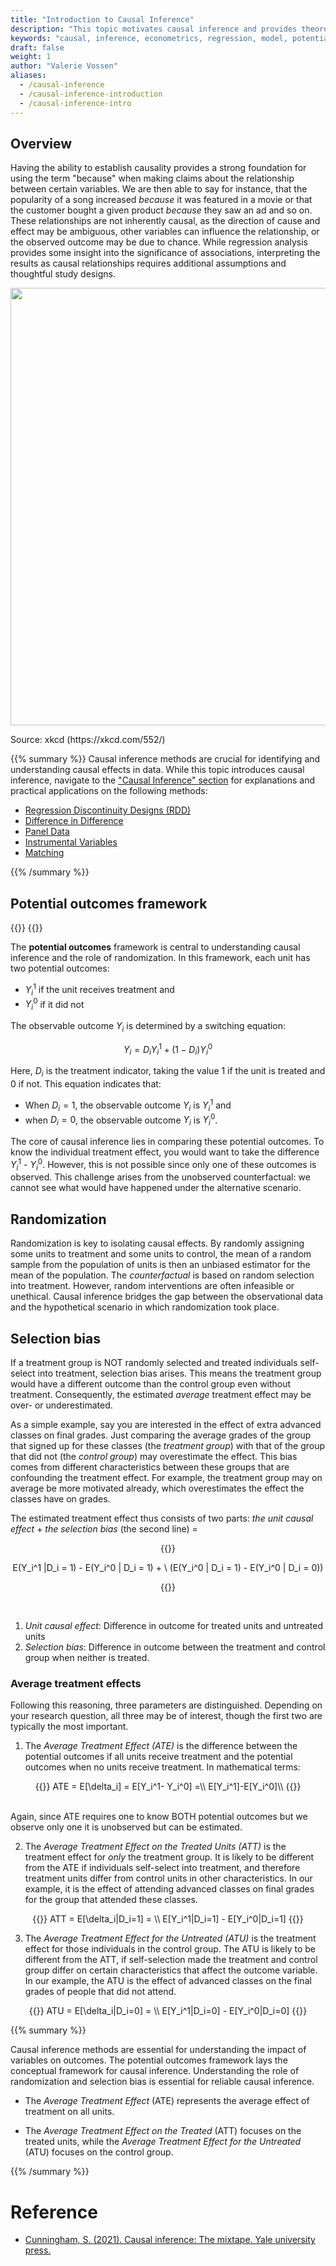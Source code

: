 ```yaml
---
title: "Introduction to Causal Inference"
description: "This topic motivates causal inference and provides theoretical background for all the practical methods you can find in this section."
keywords: "causal, inference, econometrics, regression, model, potential, outcomes, framework, treatment, effect, control, ATE, ATT"
draft: false
weight: 1
author: "Valerie Vossen"
aliases:
  - /causal-inference
  - /causal-inference-introduction
  - /causal-inference-intro
---
```


## Overview

Having the ability to establish causality provides a strong foundation for using the term "because" when making claims about the relationship between certain variables. We are then able to say for instance, that the popularity of a song increased *because* it was featured in a movie or that the customer bought a given product *because* they saw an ad and so on. These relationships are not inherently causal, as the direction of cause and effect may be ambiguous, other variables can influence the relationship, or the observed outcome may be due to chance. While regression analysis provides some insight into the significance of associations, interpreting the results as causal relationships requires additional assumptions and thoughtful study designs.


<p align = "center">
<img src = "../images/corr_cause.png" width="700">
<figcaption> Source: xkcd (https://xkcd.com/552/) </figcaption>
</p>

{{% summary %}}
Causal inference methods are crucial for identifying and understanding causal effects in data. While this topic introduces causal inference, navigate to the ["Causal Inference" section](https://tilburgsciencehub.com/topics/analyze/causal-inference/#causal-inference-ezo) for explanations and practical applications on the following methods:

- [Regression Discontinuity Designs (RDD)](https://tilburgsciencehub.com/topics/analyze/causal-inference/rdd)
- [Difference in Difference](https://tilburgsciencehub.com/topics/analyze/causal-inference/did)
- [Panel Data](https://tilburgsciencehub.com/topics/analyze/causal-inference/panel-data)
- [Instrumental Variables](https://tilburgsciencehub.com/topics/analyze/causal-inference/instrumental-variables)
- [Matching](https://tilburgsciencehub.com/topics/analyze/causal-inference/matching)

{{% /summary %}}


## Potential outcomes framework

{{<katex>}}
{{</katex>}}

The **potential outcomes** framework is central to understanding causal inference and the role of randomization. In this framework, each unit has two potential outcomes: 
- $Y_i^1$ if the unit receives treatment and
- $Y_i^0$ if it did not

The observable outcome $Y_i$ is determined by a switching equation:

$$
Y_i = D_i Y_i^1 +(1-D_i) Y_i^0
$$

Here, $D_i$ is the treatment indicator, taking the value 1 if the unit is treated and $0$ if not. This equation indicates that:
- When $D_i = 1$, the observable outcome $Y_i$ is $Y_i^1$ and
- when $D_i = 0$, the observable outcome $Y_i$ is $Y_i^0$.

The core of causal inference lies in comparing these potential outcomes. To know the individual treatment effect, you would want to take the difference $Y_i^1$ - $Y_i^0$. However, this is not possible since only one of these outcomes is observed. This challenge arises from the unobserved counterfactual: we cannot see what would have happened under the alternative scenario.

## Randomization

Randomization is key to isolating causal effects.
By randomly assigning some units to treatment and some units to control, the mean of a random sample from the population of units is then an unbiased estimator for the mean of the population. The *counterfactual* is based on random selection into treatment. However, random interventions are often infeasible or unethical. Causal inference bridges the gap between the observational data and the hypothetical scenario in which randomization took place.

## Selection bias

If a treatment group is NOT randomly selected and treated individuals self-select into treatment, selection bias arises. This means the treatment group would have a different outcome than the control group even without treatment. Consequently, the estimated *average* treatment effect may be over- or underestimated. 

As a simple example, say you are interested in the effect of extra advanced classes on final grades. Just comparing the average grades of the group that signed up for these classes (the *treatment group*) with that of the group that did not (the *control group*) may overestimate the effect. This bias comes from different characteristics between these groups that are confounding the treatment effect. For example, the treatment group may on average be more motivated already, which overestimates the effect the classes have on grades. 

The estimated treatment effect thus consists of two parts: *the unit causal effect* + *the selection bias* (the second line) = 

<div style="text-align: center;">
{{<katex>}}

E(Y_i^1 |D_i = 1)  - E(Y_i^0 | D_i = 1) + \\ (E(Y_i^0 | D_i = 1) - E(Y_i^0 | D_i = 0))

{{</katex>}}
</div>
<br>

1. *Unit causal effect*: Difference in outcome for treated units and untreated units
2. *Selection bias*: Difference in outcome between the treatment and control group when neither is treated.

### Average treatment effects

Following this reasoning, three parameters are distinguished. Depending on your research question, all three may be of interest, though the first two are typically the most important.

1. The *Average Treatment Effect (ATE)* is the difference between the potential outcomes if all units receive treatment and the potential outcomes when no units receive treatment. In mathematical terms:

<div style="text-align: center;">
{{<katex>}}
ATE = E[\delta_i] = E[Y_i^1- Y_i^0] =\\
E[Y_i^1]-E[Y_i^0]\\
{{</katex>}}
</div>
<br>

Again, since ATE requires one to know BOTH potential outcomes but we observe only one it is unobserved but can be estimated.

2. The *Average Treatment Effect on the Treated Units (ATT)* is the treatment effect for *only* the treatment group. It is likely to be different from the ATE if individuals self-select into treatment, and therefore treatment units differ from control units in other characteristics. In our example, it is the effect of attending advanced classes on final grades for the group that attended these classes.

<div style="text-align: center;">
{{<katex>}}
ATT = E[\delta_i|D_i=1] = \\
E[Y_i^1|D_i=1] - E[Y_i^0|D_i=1]
{{</katex>}}
</div>

3. The *Average Treatment Effect for the Untreated (ATU)* is the treatment effect for those individuals in the control group. The ATU is likely to be different from the ATT, if self-selection made the treatment and control group differ on certain characteristics that affect the outcome variable. In our example, the ATU is the effect of advanced classes on the final grades of people that did not attend.

<div style="text-align: center;">
{{<katex>}}
ATU = E[\delta_i|D_i=0] = \\
E[Y_i^1|D_i=0] - E[Y_i^0|D_i=0]
{{</katex>}}
</div>

{{% summary %}}

Causal inference methods are essential for understanding the impact of variables on outcomes. The potential outcomes framework lays the conceptual framework for causal inference. Understanding the role of randomization and selection bias is essential for reliable causal inference.

- The *Average Treatment Effect* (ATE) represents the average effect of treatment on all units.

- The *Average Treatment Effect on the Treated* (ATT) focuses on the treated units, while the *Average Treatment Effect for the Untreated* (ATU) focuses on the control group.

{{% /summary %}}

# Reference
- [Cunningham, S. (2021). Causal inference: The mixtape. Yale university press.](https://mixtape.scunning.com/)







